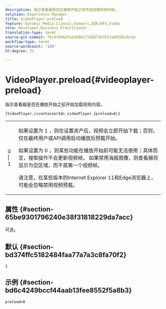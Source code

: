 ```yaml
---
description: 指示查看器是否在播放开始之前开始加载视频内容。
solution: Experience Manager
title: VideoPlayer.preload
feature: Dynamic Media Classic,Viewers,SDK/API,Video
role: Developer,Business Practitioner
translation-type: tm+mt
source-git-commit: f6c97606d7a4209427316d7367013ad9585a5cae
workflow-type: tm+mt
source-wordcount: '129'
ht-degree: 3%

---
```



# VideoPlayer.preload{#videoplayer-preload}

指示查看器是否在播放开始之前开始加载视频内容。

`[VideoPlayer.|<containerId>_videoPlayer.]preload=0|1`

<table id="table_AE7AAFA9B4374E31B51D06511EB96401"> 
 <tbody> 
  <tr> 
   <td colname="col1"> <p> <span class="codeph"> 0 | 1 </span> </p> </td> 
   <td colname="col2"> <p> 如果设置为<span class="codeph"> 1 </span>，则在设置资产后，视频会立即开始下载；否则，仅在最终用户或API调用启动播放后预载开始。 </p> <p>如果设置为<span class="codeph"> 0 </span>，则某些功能在播放开始前可能无法使用；具体而言，搜索操作不会更新视频帧。 如果禁用海报图像，则查看器将显示为空区域，而不是第一个视频帧。 </p> <p>请注意，在某些版本的Internet Explorer 11和Edge浏览器上，可能会忽略禁用视频预载。 </p> </td> 
  </tr> 
 </tbody> 
</table>

## 属性 {#section-65be9301796240e38f31818229da7acc}

可选。

## 默认 {#section-bd374ffc5182484faa77a7a3c8fa70f2}

`1`

## 示例 {#section-bd6c4249bccf44aab13fee8552f5a8b3}

`preload=0`
